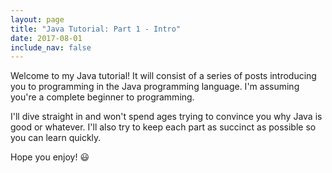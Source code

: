 ```yaml
---
layout: page
title: "Java Tutorial: Part 1 - Intro"
date: 2017-08-01
include_nav: false
---
```

Welcome to my Java tutorial! It will consist of a series of posts introducing you to programming in the Java programming language. I'm assuming you're a complete beginner to programming.

I'll dive straight in and won't spend ages trying to convince you why Java is good or whatever. I'll also try to keep each part as succinct as possible so you can learn quickly.

Hope you enjoy! :smiley:
